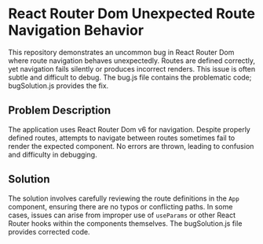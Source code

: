 # React Router Dom Unexpected Route Navigation Behavior

This repository demonstrates an uncommon bug in React Router Dom where route navigation behaves unexpectedly.  Routes are defined correctly, yet navigation fails silently or produces incorrect renders. This issue is often subtle and difficult to debug. The bug.js file contains the problematic code; bugSolution.js provides the fix.

## Problem Description

The application uses React Router Dom v6 for navigation.  Despite properly defined routes, attempts to navigate between routes sometimes fail to render the expected component. No errors are thrown, leading to confusion and difficulty in debugging.

## Solution

The solution involves carefully reviewing the route definitions in the `App` component, ensuring there are no typos or conflicting paths.  In some cases, issues can arise from improper use of `useParams` or other React Router hooks within the components themselves.  The bugSolution.js file provides corrected code.